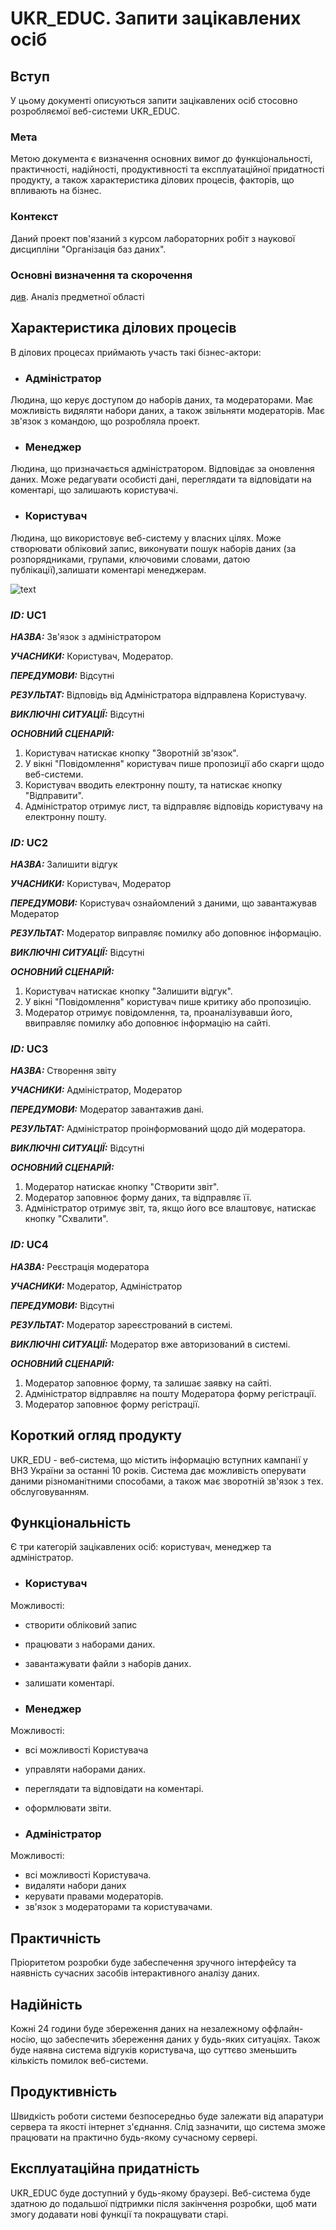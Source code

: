 # UKR_EDUC. Запити зацікавлених осіб

## Вступ

У цьому документі описуються запити зацікавлених осіб стосовно розробляємої веб-системи UKR_EDUC.

### Мета 

Метою документа є визначення основних вимог до функціональності, практичності, надійності, продуктивності та експлуатаційної придатності продукту, а також характеристика ділових процесів, факторів, що впливають на бізнес.

### Контекст

Даний проект пов'язаний з курсом лабораторних робіт з наукової дисципліни "Організація баз даних".


### Основні визначення та скорочення

[див](https://github.com/greg-sourse/obd/blob/master/docs/requirements/state-of-the-art.md). Аналіз предметної області


## Характеристика ділових процесів

В ділових процесах приймають участь такі бізнес-актори:

- ### Адміністратор
Людина, що керує доступом до наборів даних, та модераторами. Має можливість видяляти набори даних, а також звільняти модераторів. Має зв'язок з командою, що розробляла проект.
- ### Менеджер
Людина, що призначається адміністратором. Відповідає за оновлення даних. Може редагувати особисті дані, переглядати та відповідати на коментарі, що залишають користувачі.
- ### Користувач
Людина, що використовує веб-систему у власних цілях. Може створювати обліковий запис, виконувати пошук наборів даних (за розпорядниками, групами, ключовими словами, датою публікації),залишати коментарі менеджерам.


![text](https://github.com/greg-sourse/obd/blob/master/docs/use%20cases/image1.png)

   
### ***ID:*** UC1
    
***НАЗВА:*** Зв'язок з адміністратором
    
***УЧАСНИКИ:*** Користувач, Модератор.

***ПЕРЕДУМОВИ:*** Відсутні

***РЕЗУЛЬТАТ:*** Відповідь від Адміністратора відправлена Користувачу.

***ВИКЛЮЧНІ СИТУАЦІЇ:*** Відсутні


***ОСНОВНИЙ СЦЕНАРІЙ:***
1. Користувач натискає кнопку "Зворотній зв'язок".
2. У вікні "Повідомлення" користувач пише пропозиції або скарги щодо веб-системи.
3. Користувач вводить електронну пошту, та натискає кнопку "Відправити".
4. Адміністратор отримує лист, та відправляє відповідь користувачу на електронну пошту.






### ***ID:*** UC2
    
***НАЗВА:*** Залишити відгук
    
***УЧАСНИКИ:*** Користувач, Модератор

***ПЕРЕДУМОВИ:*** Користувач ознайомлений з даними, що завантажував Модератор

***РЕЗУЛЬТАТ:*** Модератор виправляє помилку або доповнює інформацію.

***ВИКЛЮЧНІ СИТУАЦІЇ:*** Відсутні

***ОСНОВНИЙ СЦЕНАРІЙ:***
1. Користувач натискає кнопку "Залишити відгук".
2. У вікні "Повідомлення" користувач пише критику або пропозицію.
3. Модератор отримує повідомлення, та, проаналізувавши його, ввиправляє помилку або доповнює інформацію на сайті.







### ***ID:*** UC3
    
***НАЗВА:*** Створення звіту
    
***УЧАСНИКИ:*** Адміністратор, Модератор

***ПЕРЕДУМОВИ:*** Модератор завантажив дані.

***РЕЗУЛЬТАТ:*** Адміністратор проінформований щодо дій модератора.

***ВИКЛЮЧНІ СИТУАЦІЇ:*** Відсутні

***ОСНОВНИЙ СЦЕНАРІЙ:***
1. Модератор натискає кнопку "Створити звіт".
2. Модератор заповнює форму даних, та відправляє її.
3. Адміністратор отримує звіт, та, якщо його все влаштовує, натискає кнопку "Схвалити".







### ***ID:*** UC4
    
***НАЗВА:*** Реєстрація модератора
    
***УЧАСНИКИ:*** Модератор, Адміністратор

***ПЕРЕДУМОВИ:*** Відсутні

***РЕЗУЛЬТАТ:*** Модератор зареєстрований в системі.

***ВИКЛЮЧНІ СИТУАЦІЇ:*** Модератор вже авторизований в системі.

***ОСНОВНИЙ СЦЕНАРІЙ:***
1. Модератор заповнює форму, та залишає заявку на сайті.
2. Адміністратор відправляє на пошту Модератора форму регістрації.
3. Модератор заповнює форму регістрації.




## Короткий огляд продукту

UKR_EDU - веб-система, що містить інформацію вступних кампанії у ВНЗ України за останні 10 років. Система дає можливість оперувати даними різноманітними способами, а також має зворотній зв'язок з тех. обслуговуванням.


## Функціональність

Є три категорій зацікавлених осіб: користувач, менеджер та адміністратор.

- ### Користувач


Можливості:
- створити обліковий запис
- працювати з наборами даних.
- завантажувати файли з наборів даних.
- залишати коментарі.


- ### Менеджер


Можливості:
- всі можливості Користувача
- управляти наборами даних.
- переглядати та відповідати на коментарі.
- оформлювати звіти.

- ### Адміністратор


Можливості:

- всі можливості Користувача.
- видаляти набори даних
- керувати правами модераторів.
- зв'язок з модераторами та користувачами.

## Практичність

Пріоритетом розробки буде забеспечення зручного інтерфейсу та наявність сучасних засобів інтерактивного аналізу даних. 

## Надійність

Кожні 24 години буде збереження даних на незалежному оффлайн-носію, що забеспечить збереження даних у будь-яких ситуаціях. Також буде наявна система відгуків користувача, що суттєво зменьшить кількість помилок веб-системи.

## Продуктивність

Швидкість роботи системи безпосередньо буде залежати від апаратури сервера та якості інтернет з'єднання. Слід зазначити, що система зможе працювати на практично будь-якому сучасному сервері.

## Експлуатаційна придатність
UKR_EDUC буде доступний у будь-якому браузері. Веб-система буде здатною до подальшої підтримки після закінчення розробки, щоб мати змогу додавати нові функції та покращувати старі. 
